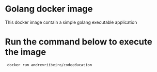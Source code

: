 # Golang docker image

  This docker image contain a simple golang executable application

# Run the command below to execute the image

  ``` docker run andrevriibeiro/codeeducation```
